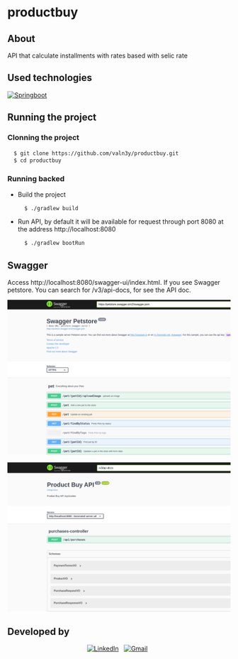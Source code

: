 # productbuy

## About
API that calculate installments with rates based with selic rate

## Used technologies
<a href="https://spring.io/projects/spring-boot"><img alt="Springboot" src="https://img.shields.io/badge/Springboot-05122A?style=for-the-badge&logo=springboot"/></a> &nbsp;

## Running the project

### Clonning the project
  ```bash
    $ git clone https://github.com/valn3y/productbuy.git
    $ cd productbuy
  ```

### Running backed
- Build the project
  ```bash
    $ ./gradlew build
  ```
- Run API, by default it will be available for request through port 8080 at the address http://localhost:8080
  ```bash
    $ ./gradlew bootRun
  ```
  
## Swagger
Access http://localhost:8080/swagger-ui/index.html. If you see Swagger petstore. You can search for /v3/api-docs, for see the API doc.
<p align="center">
  <img src="https://github.com/valn3y/productbuy/blob/master/img/main-swagger.png" />
</p>

<p align="center">
  <img src="https://github.com/valn3y/productbuy/blob/master/img/api-swagger.png" />
</p>

## Developed by
<div align="center">
<a href="https://www.linkedin.com/in/valney-júnior-b34384149"><img alt="LinkedIn" src="https://img.shields.io/badge/linkedin%20-%230077B5.svg?&style=for-the-badge&logo=linkedin"/></a> &nbsp;
<a href="mailto:neymarinho.junior@gmail.com"><img alt="Gmail" src="https://img.shields.io/badge/Gmail-D14836?style=for-the-badge&logo=gmail&logoColor=white" /></a> &nbsp;
</div>
